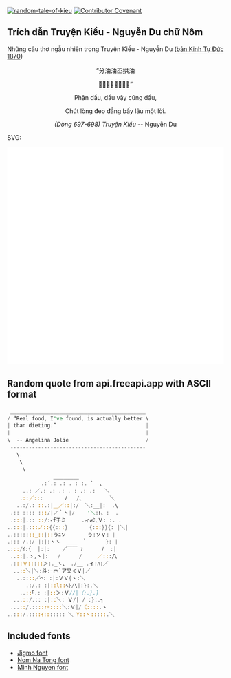 [![random-tale-of-kieu](https://github.com/huuquyet/random-tale-of-kieu/actions/workflows/random-tale-of-kieu.yml/badge.svg)](https://github.com/huuquyet/random-tale-of-kieu/actions/workflows/random-tale-of-kieu.yml)
[![Contributor Covenant](https://img.shields.io/badge/Contributor%20Covenant-2.1-4baaaa.svg)](.github/CODE_OF_CONDUCT.md "Contributor Covenant 2.1")

## Trích dẫn Truyện Kiều - Nguyễn Du chữ Nôm

Những câu thơ ngẫu nhiên trong Truyện Kiều - Nguyễn Du ([bản Kinh Tự Đức 1870](https://vi.wikisource.org/wiki/Truy%E1%BB%87n_Ki%E1%BB%81u_(b%E1%BA%A3n_Kinh_T%E1%BB%B1_%C4%90%E1%BB%A9c_1870)))

<div align="center">
<!-- START_KIEU -->
      <p class="nom">“分油油丕拱油</p>
      <p class="nom">𡭧𢚸刀等閉𥹰󰜋𠳒”</p>
      <p class="quocngu">Phận dầu, dầu vậy cũng dầu,</p>
      <p class="quocngu">Chút lòng đeo đẳng bấy lâu một lời.</p>
      <p class="author"><i>(Dòng 697-698) Truyện Kiều</i> -- Nguyễn Du</p>
<!-- END_KIEU -->
</div>

SVG:

<div align="center">
  <img src="./assets/random-kieu.svg" alt="The Tale of Kieu - Nguyen Du">
</div>

## Random quote from api.freeapi.app with ASCII format

<!-- START_QUOTE -->
```rust
 ____________________________________________
/ “Real food, I've found, is actually better \
| than dieting.”                             |
|                                            |
\  -- Angelina Jolie                         /
 --------------------------------------------
   \
    \
     \
               ＿＿＿＿＿
           .:´.: .: . : :. `  、
     ..: ／.: .: .: . : .: .:   ＼
    .::／:::       ﾉ   /､         ＼
   ..:/.: ::.:|＿／::|:/  ＼:__|:  .\
 .:: :::: :::/|／｀ヽ|/    '＼:ﾄ、:  .
 .:::|.:: ::/:ｨf于ミ     .ィ≠ﾐ､Ｖ: :. .
..:::|.:::ノ::{{:::}       {:::}}{: |＼|
..:::::::_::|::うﾆソ       う:ソＶ: |
.::: /.:/ |:|:ヽヽ       ｀      }: |
.:::/ｲ:{  |:|:    ／￣￣ ｧ      ﾉ  :|
 ..::|.ゝ,ヽ|:   /      /     ／:::八
 .:::Ｖ:::::＞:._ヽ、 ./__ .イ:ﾊ:／
  ..::＼|＼:斗:ｰrﾍ`ア又＜Ｖ|／
   ..::::／⌒: :|:ＶＶ{ヽ:＼
      .:/.: :|::l::ﾍ}/\|:}:.＼
    ..::｢.: :|::＞:Ｖ//|〈:.}.}
  ...::/.:: :|::＼: Ｖ/| / :}:.┐
 ...::/.::::rｰ::::＼:Ｖ|/〈::::.ヽ
..:::/.::::ｲ::::::: ＼ Y::ヽ:::::.＼ 
```
<!-- END_QUOTE -->

## Included fonts

- [Jigmo font](https://github.com/kamichikoichi/jigmo)
- [Nom Na Tong font](https://github.com/nomfoundation/font)
- [Minh Nguyen font](https://github.com/TKYKmori/Minh-Nguyen)
